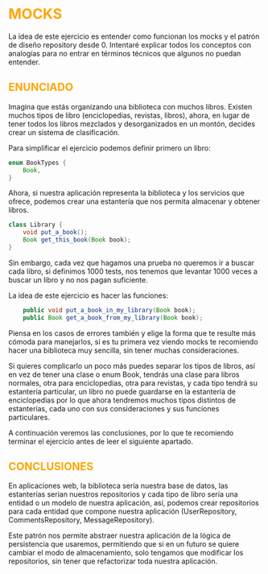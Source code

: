 # <span style="color:orange"> MOCKS

La idea de este ejercicio es entender como funcionan los mocks 
y el patrón de diseño repository desde 0. Intentaré explicar 
todos los conceptos con analogías para no entrar en términos 
técnicos que algunos no puedan entender.

## <span style="color:orange"> ENUNCIADO

Imagina que estás organizando una biblioteca con muchos libros.
Existen muchos tipos de libro (enciclopedias, revistas, libros), 
ahora, en lugar de tener todos los libros mezclados y desorganizados en un montón,
decides crear un sistema de clasificación.

Para simplificar el ejercicio podemos definir primero un libro:

```java
enum BookTypes {
    Book,
}
```

Ahora, si nuestra aplicación representa la biblioteca y los servicios que ofrece, podemos
crear una estantería que nos permita almacenar y obtener libros.

```java
class Library {
    void put_a_book();
    Book get_this_book(Book book);
}
```

Sin embargo, cada vez que hagamos una prueba no queremos ir a buscar
cada libro, si definimos 1000 tests, nos tenemos que levantar
1000 veces a buscar un libro y no nos pagan suficiente.

La idea de este ejercicio es hacer las funciones:

```java
    public void put_a_book_in_my_library(Book book);
    public Book get_a_book_from_my_library(Book book);
```

Piensa en los casos de errores también y elige la forma que te resulte más cómoda
para manejarlos, si es tu primera vez viendo mocks te recomiendo hacer una biblioteca
muy sencilla, sin tener muchas consideraciones.

Si quieres complicarlo un poco más
puedes separar los tipos de libros, así en vez de tener una clase o enum Book, tendrás
una clase para libros normales, otra para enciclopedias, otra para revistas, y cada tipo
tendrá su estantería particular, un libro no puede guardarse en la estantería de enciclopedias
por lo que ahora tendremos muchos tipos distintos de estanterías, cada uno con sus consideraciones
y sus funciones particulares.

A continuación veremos las conclusiones, por lo que te recomiendo terminar el ejercicio antes de 
leer el siguiente apartado.

## <span style="color:orange"> CONCLUSIONES

En aplicaciones web, la biblioteca sería nuestra base de datos, las estanterías serian nuestros repositorios
y cada tipo de libro sería una entidad o un modelo de nuestra aplicación, así, podemos crear repositorios
para cada entidad que compone nuestra aplicación (UserRepository, CommentsRepository, MessageRepository).

Este patrón nos permite abstraer nuestra aplicación de la lógica de persistencia que usaremos,
permitiendo que si en un futuro se quiere cambiar el modo de almacenamiento, solo tengamos que modificar 
los repositorios, sin tener que refactorizar toda nuestra aplicación.
